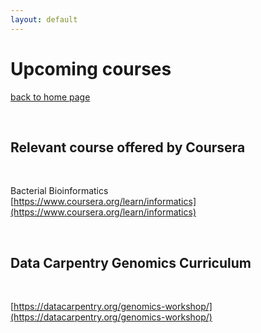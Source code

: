 ```yaml
---
layout: default
---
```


# Upcoming courses

[back to home page](./)

<div class="paragraph"><p><br>
</p></div>

## Relevant course offered by Coursera

<div class="paragraph"><p><br>
</p></div>

Bacterial Bioinformatics <br>
[https://www.coursera.org/learn/informatics](https://www.coursera.org/learn/informatics)

<div class="paragraph"><p><br>
</p></div>

## Data Carpentry Genomics Curriculum

<div class="paragraph"><p><br>
</p></div>

[https://datacarpentry.org/genomics-workshop/](https://datacarpentry.org/genomics-workshop/)
